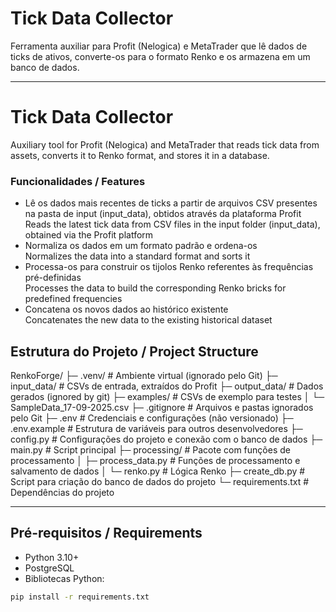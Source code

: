 # Tick Data Collector

Ferramenta auxiliar para Profit (Nelogica) e MetaTrader que lê dados de ticks de ativos, converte-os para o formato Renko e os armazena em um banco de dados.  

---

# Tick Data Collector

Auxiliary tool for Profit (Nelogica) and MetaTrader that reads tick data from assets, converts it to Renko format, and stores it in a database.


### Funcionalidades / Features

- Lê os dados mais recentes de ticks a partir de arquivos CSV presentes na pasta de input (input_data), obtidos através da plataforma Profit  
  Reads the latest tick data from CSV files in the input folder (input_data), obtained via the Profit platform
- Normaliza os dados em um formato padrão e ordena-os  
  Normalizes the data into a standard format and sorts it
- Processa-os para construir os tijolos Renko referentes às frequências pré-definidas  
  Processes the data to build the corresponding Renko bricks for predefined frequencies
- Concatena os novos dados ao histórico existente  
  Concatenates the new data to the existing historical dataset

## Estrutura do Projeto / Project Structure

RenkoForge/
├─ .venv/                  # Ambiente virtual (ignorado pelo Git)
├─ input_data/             # CSVs de entrada, extraídos do Profit
├─ output_data/            # Dados gerados (ignored by git)
├─ examples/               # CSVs de exemplo para testes
│   └─ SampleData_17-09-2025.csv
├─ .gitignore              # Arquivos e pastas ignorados pelo Git
├─ .env                    # Credenciais e configurações (não versionado)
├─ .env.example            # Estrutura de variáveis para outros desenvolvedores
├─ config.py               # Configurações do projeto e conexão com o banco de dados
├─ main.py                 # Script principal
├─ processing/             # Pacote com funções de processamento
│   ├─ process_data.py     # Funções de processamento e salvamento de dados
│   └─ renko.py            # Lógica Renko
├─ create_db.py            # Script para criação do banco de dados do projeto
└─ requirements.txt        # Dependências do projeto


---

## Pré-requisitos / Requirements
- Python 3.10+
- PostgreSQL
- Bibliotecas Python:
```bash
pip install -r requirements.txt
```

